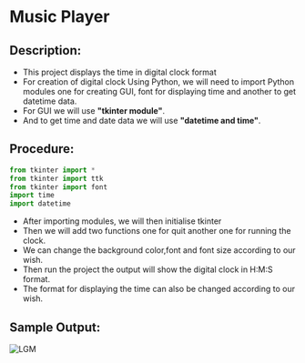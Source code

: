 
# Music Player

## Description:

- This project displays the time in digital clock format
- For creation of digital clock Using Python, we will need to import Python modules one for creating GUI, font for displaying time and another to get datetime data.
- For GUI we will use **"tkinter module"**.
- And to get time and date data we will use **"datetime and time"**.

## Procedure: 
```python
from tkinter import *
from tkinter import ttk
from tkinter import font
import time
import datetime
```
- After importing modules, we will then initialise tkinter
- Then we will add two functions one for quit another one for running the clock.
- We can change the background color,font and font size according to our wish.
- Then run the project the output will show the digital clock in H:M:S format.
- The format for displaying the time can also be changed according to our wish.

## Sample Output:
![LGM](https://user-images.githubusercontent.com/53329034/122674245-e1c46480-d1f1-11eb-9914-1fc8c790ae69.png)

